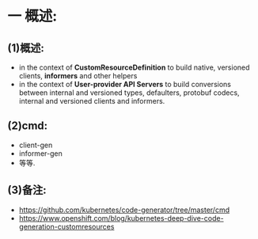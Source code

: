 # 一 概述:
## (1)概述:
- in the context of **CustomResourceDefinition** to build native, versioned clients, **informers** and other helpers
- in the context of **User-provider API Servers** to build conversions between internal and versioned types, defaulters, protobuf codecs, internal and versioned clients and informers.

## (2)cmd:
- client-gen
- informer-gen
- 等等.

## (3)备注:
- https://github.com/kubernetes/code-generator/tree/master/cmd
- https://www.openshift.com/blog/kubernetes-deep-dive-code-generation-customresources
